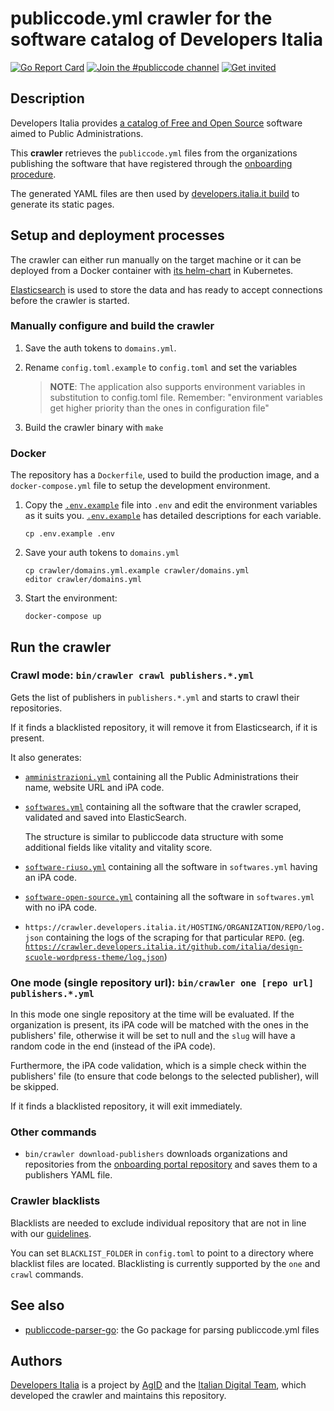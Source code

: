 # publiccode.yml crawler for the software catalog of Developers Italia

[![Go Report Card](https://goreportcard.com/badge/github.com/italia/developers-italia-backend)](https://goreportcard.com/report/github.com/italia/developers-italia-backend)
[![Join the #publiccode channel](https://img.shields.io/badge/Slack%20channel-%23publiccode-blue.svg?logo=slack)](https://developersitalia.slack.com/messages/CAM3F785T)
[![Get invited](https://slack.developers.italia.it/badge.svg)](https://slack.developers.italia.it/)

## Description

Developers Italia provides [a catalog of Free and Open Source](https://developers.italia.it/en/search)
software aimed to Public Administrations.

This **crawler** retrieves the `publiccode.yml` files from the
organizations publishing the software that have registered through the
[onboarding procedure](https://github.com/italia/developers-italia-onboarding).

The generated YAML files are then used by
[developers.italia.it build](https://github.com/italia/developers.italia.it)
to generate its static pages.

## Setup and deployment processes

The crawler can either run manually on the target machine or it can be deployed
from a Docker container with
[its helm-chart](https://github.com/teamdigitale/devita-infra-kubernetes) in Kubernetes.

[Elasticsearch](https://www.elastic.co/products/elasticsearch) is used to store
the data and has ready to accept connections before the crawler is started.

### Manually configure and build the crawler

1. Save the auth tokens to `domains.yml`.

2. Rename `config.toml.example` to `config.toml` and set the variables

   > **NOTE**: The application also supports environment variables in substitution
   > to config.toml file. Remember: "environment variables get higher priority than
   > the ones in configuration file"

3. Build the crawler binary with `make`

### Docker

The repository has a `Dockerfile`, used to build the production image,
and a `docker-compose.yml` file to setup the development environment.

1. Copy the [`.env.example`](.env.example) file into `.env` and edit the
   environment variables as it suits you.
   [`.env.example`](.env.example) has detailed descriptions for each variable.

   ```shell
   cp .env.example .env
   ```

2. Save your auth tokens to `domains.yml`

   ```shell
   cp crawler/domains.yml.example crawler/domains.yml
   editor crawler/domains.yml
   ```

3. Start the environment:

   ```shell
   docker-compose up

## Run the crawler

### Crawl mode: `bin/crawler crawl publishers.*.yml`

Gets the list of publishers in `publishers.*.yml` and starts to crawl
their repositories.

If it finds a blacklisted repository, it will remove it from Elasticsearch, if
it is present.

It also generates:

* [`amministrazioni.yml`](https://crawler.developers.italia.it/amministrazioni.yml)
  containing all the Public Administrations their name, website URL and iPA code.

* [`softwares.yml`](https://crawler.developers.italia.it/softwares.yml) containing
  all the software that the crawler scraped, validated and saved into ElasticSearch.

  The structure is similar to publiccode data structure with some additional
  fields like vitality and vitality score.

* [`software-riuso.yml`](https://crawler.developers.italia.it/software-riuso.yml)
  containing all the software in `softwares.yml` having an iPA code.

* [`software-open-source.yml`](https://crawler.developers.italia.it/software-open-source.yml)
  containing all the software in `softwares.yml` with no iPA code.

* `https://crawler.developers.italia.it/HOSTING/ORGANIZATION/REPO/log.json` containing
  the logs of the scraping for that particular `REPO`.
  (eg. [`https://crawler.developers.italia.it/github.com/italia/design-scuole-wordpress-theme/log.json`](https://crawler.developers.italia.it/github.com/italia/design-scuole-wordpress-theme/log.json))

### One mode (single repository url): `bin/crawler one [repo url] publishers.*.yml`

In this mode one single repository at the time will be evaluated. If the
organization is present, its iPA code will be matched with the ones in
the publishers' file, otherwise it will be set to null and the `slug` will have
a random code in the end (instead of the iPA code).

Furthermore, the iPA code validation, which is a simple check within the publishers'
file (to ensure that code belongs to the selected publisher), will be skipped.

If it finds a blacklisted repository, it will exit immediately.

### Other commands

* `bin/crawler download-publishers` downloads organizations and repositories from
  the [onboarding portal repository](https://github.com/italia/developers-italia-onboarding)
  and saves them to a publishers YAML file.

### Crawler blacklists

Blacklists are needed to exclude individual repository that are not in line with
our
[guidelines](https://docs.italia.it/italia/developers-italia/policy-inserimento-catalogo-docs/it/stabile/approvazione-del-software-a-catalogo.html).

You can set `BLACKLIST_FOLDER` in `config.toml` to point to a directory
where blacklist files are located.
Blacklisting is currently supported by the `one` and `crawl` commands.

## See also

* [publiccode-parser-go](https://github.com/italia/publiccode-parser-go): the Go
  package for parsing publiccode.yml files

## Authors

[Developers Italia](https://developers.italia.it) is a project by
[AgID](https://www.agid.gov.it/) and the
[Italian Digital Team](https://teamdigitale.governo.it/), which developed the
crawler and maintains this repository.
